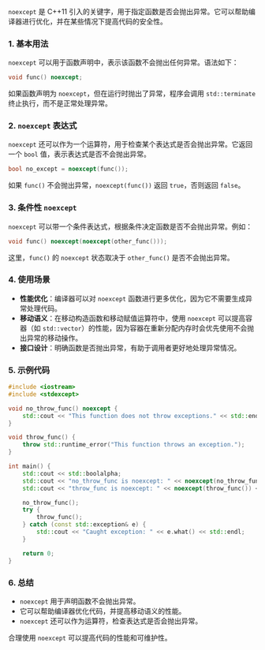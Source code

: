 `noexcept` 是 C++11 引入的关键字，用于指定函数是否会抛出异常。它可以帮助编译器进行优化，并在某些情况下提高代码的安全性。

### 1. 基本用法
`noexcept` 可以用于函数声明中，表示该函数不会抛出任何异常。语法如下：

```cpp
void func() noexcept;
```

如果函数声明为 `noexcept`，但在运行时抛出了异常，程序会调用 `std::terminate` 终止执行，而不是正常处理异常。

### 2. `noexcept` 表达式
`noexcept` 还可以作为一个运算符，用于检查某个表达式是否会抛出异常。它返回一个 `bool` 值，表示表达式是否不会抛出异常。

```cpp
bool no_except = noexcept(func());
```

如果 `func()` 不会抛出异常，`noexcept(func())` 返回 `true`，否则返回 `false`。

### 3. 条件性 `noexcept`
`noexcept` 可以带一个条件表达式，根据条件决定函数是否不会抛出异常。例如：

```cpp
void func() noexcept(noexcept(other_func()));
```

这里，`func()` 的 `noexcept` 状态取决于 `other_func()` 是否不会抛出异常。

### 4. 使用场景
- **性能优化**：编译器可以对 `noexcept` 函数进行更多优化，因为它不需要生成异常处理代码。
- **移动语义**：在移动构造函数和移动赋值运算符中，使用 `noexcept` 可以提高容器（如 `std::vector`）的性能，因为容器在重新分配内存时会优先使用不会抛出异常的移动操作。
- **接口设计**：明确函数是否抛出异常，有助于调用者更好地处理异常情况。

### 5. 示例代码

```cpp
#include <iostream>
#include <stdexcept>

void no_throw_func() noexcept {
    std::cout << "This function does not throw exceptions." << std::endl;
}

void throw_func() {
    throw std::runtime_error("This function throws an exception.");
}

int main() {
    std::cout << std::boolalpha;
    std::cout << "no_throw_func is noexcept: " << noexcept(no_throw_func()) << std::endl;
    std::cout << "throw_func is noexcept: " << noexcept(throw_func()) << std::endl;

    no_throw_func();
    try {
        throw_func();
    } catch (const std::exception& e) {
        std::cout << "Caught exception: " << e.what() << std::endl;
    }

    return 0;
}
```

### 6. 总结
- `noexcept` 用于声明函数不会抛出异常。
- 它可以帮助编译器优化代码，并提高移动语义的性能。
- `noexcept` 还可以作为运算符，检查表达式是否会抛出异常。

合理使用 `noexcept` 可以提高代码的性能和可维护性。